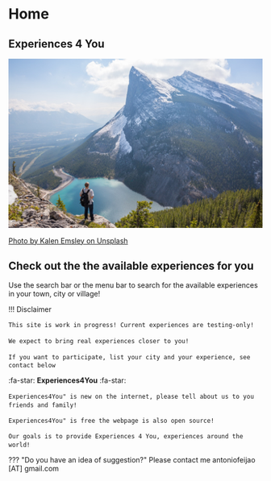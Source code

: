 # Home

## Experiences 4 You

![Experiences for you around the world](assets/images/kalen-emsley-mgJSkgIo_JI-unsplash_small.jpg)

[Photo by Kalen Emsley on Unsplash](https://unsplash.com/photos/mgJSkgIo_JI)

## Check out the the available experiences for you

Use the search bar or the menu bar to search for the available experiences in your town, city or village!

!!! Disclaimer

    This site is work in progress! Current experiences are testing-only!
    
    We expect to bring real experiences closer to you!

    If you want to participate, list your city and your experience, see contact below


:fa-star: **Experiences4You** :fa-star:

`Experiences4You" is new on the internet, please tell about us to you friends and family!`

`Experiences4You" is free the webpage is also open source!`

`Our goals is to provide Experiences 4 You, experiences around the world!`

??? "Do you have an idea of suggestion?"
    Please contact me
    antoniofeijao [AT] gmail.com
